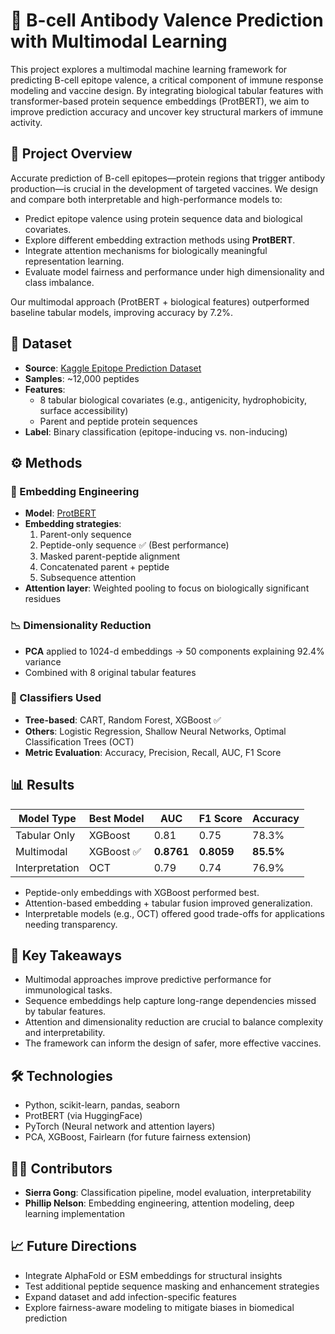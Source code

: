 # 🧬 B-cell Antibody Valence Prediction with Multimodal Learning

This project explores a multimodal machine learning framework for predicting B-cell epitope valence, a critical component of immune response modeling and vaccine design. By integrating biological tabular features with transformer-based protein sequence embeddings (ProtBERT), we aim to improve prediction accuracy and uncover key structural markers of immune activity.

## 📌 Project Overview

Accurate prediction of B-cell epitopes—protein regions that trigger antibody production—is crucial in the development of targeted vaccines. We design and compare both interpretable and high-performance models to:
- Predict epitope valence using protein sequence data and biological covariates.
- Explore different embedding extraction methods using **ProtBERT**.
- Integrate attention mechanisms for biologically meaningful representation learning.
- Evaluate model fairness and performance under high dimensionality and class imbalance.

Our multimodal approach (ProtBERT + biological features) outperformed baseline tabular models, improving accuracy by 7.2%.

## 🧪 Dataset

- **Source**: [Kaggle Epitope Prediction Dataset](https://www.kaggle.com/datasets/futurecorporation/epitope-prediction)
- **Samples**: ~12,000 peptides
- **Features**:
  - 8 tabular biological covariates (e.g., antigenicity, hydrophobicity, surface accessibility)
  - Parent and peptide protein sequences
- **Label**: Binary classification (epitope-inducing vs. non-inducing)

## ⚙️ Methods

### 🔬 Embedding Engineering
- **Model**: [ProtBERT](https://huggingface.co/Rostlab/prot_bert)
- **Embedding strategies**:
  1. Parent-only sequence
  2. Peptide-only sequence ✅ (Best performance)
  3. Masked parent-peptide alignment
  4. Concatenated parent + peptide
  5. Subsequence attention
- **Attention layer**: Weighted pooling to focus on biologically significant residues

### 📉 Dimensionality Reduction
- **PCA** applied to 1024-d embeddings → 50 components explaining 92.4% variance
- Combined with 8 original tabular features

### 🤖 Classifiers Used
- **Tree-based**: CART, Random Forest, XGBoost ✅
- **Others**: Logistic Regression, Shallow Neural Networks, Optimal Classification Trees (OCT)
- **Metric Evaluation**: Accuracy, Precision, Recall, AUC, F1 Score

## 📊 Results

| Model Type     | Best Model   | AUC    | F1 Score | Accuracy |
|----------------|--------------|--------|----------|----------|
| Tabular Only   | XGBoost      | 0.81   | 0.75     | 78.3%    |
| Multimodal     | XGBoost ✅   | **0.8761** | **0.8059** | **85.5%** |
| Interpretation | OCT          | 0.79   | 0.74     | 76.9%    |

- Peptide-only embeddings with XGBoost performed best.
- Attention-based embedding + tabular fusion improved generalization.
- Interpretable models (e.g., OCT) offered good trade-offs for applications needing transparency.

## 📌 Key Takeaways

- Multimodal approaches improve predictive performance for immunological tasks.
- Sequence embeddings help capture long-range dependencies missed by tabular features.
- Attention and dimensionality reduction are crucial to balance complexity and interpretability.
- The framework can inform the design of safer, more effective vaccines.

## 🛠 Technologies

- Python, scikit-learn, pandas, seaborn
- ProtBERT (via HuggingFace)
- PyTorch (Neural network and attention layers)
- PCA, XGBoost, Fairlearn (for future fairness extension)

## 🧑‍🔬 Contributors

- **Sierra Gong**: Classification pipeline, model evaluation, interpretability
- **Phillip Nelson**: Embedding engineering, attention modeling, deep learning implementation

## 📈 Future Directions

- Integrate AlphaFold or ESM embeddings for structural insights
- Test additional peptide sequence masking and enhancement strategies
- Expand dataset and add infection-specific features
- Explore fairness-aware modeling to mitigate biases in biomedical prediction

